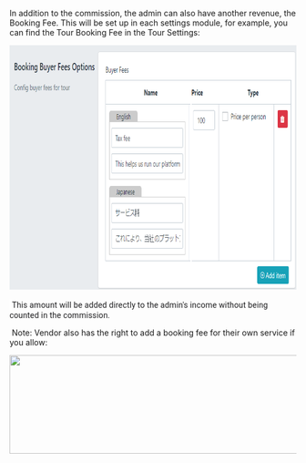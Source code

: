 <p>In addition to the commission, the admin can also have another revenue, the Booking Fee. This will be set up in each settings module, for example, you can find the Tour Booking Fee in the Tour Settings:</p>
<p><img src="/assets/images/55e553054c970b6d81f05f7a508126cd.png" alt="" width="820" height="429" /></p>
<p><span style="color: #202022; font-family: roboto, sans-serif; font-size: 16px; letter-spacing: 0.15px; background-color: #ffffff;">&nbsp;</span><span style="color: #202022; font-family: roboto, sans-serif;"><span style="letter-spacing: 0.15px;">This amount will be added directly to the admin's income without being counted in the commission.</span></span></p>
<p>&nbsp;Note: Vendor also has the right to add a booking fee for their own service if you allow:</p>
<p><img src="" alt="" width="1085" height="173" /></p>
<p>&nbsp;</p>